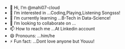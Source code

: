 - 👋 Hi, I’m @mahi07-cloud
- 👀 I’m interested in ...Coding,Playing,Listening Songsss!
- 🌱 I’m currently learning ...B-Tech in Data-Science!
- 💞️ I’m looking to collaborate on ...
- 📫 How to reach me ...At Linkedin account
- 😄 Pronouns: ...him/he
- ⚡ Fun fact: ...Dont love anyone but Youuu!

<!---
mahi07-cloud/mahi07-cloud is a ✨ special ✨ repository because its `README.md` (this file) appears on your GitHub profile.
You can click the Preview link to take a look at your changes.
--->
